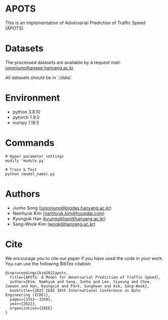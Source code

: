 # APOTS

This is an implementation of Adversarial Prediction of Traffic Speed (APOTS).


# Datasets
The processed datasets are available by a request mail:
junonjuno@agape.hanyang.ac.kr

All datasets should be in './data'.


# Environment
* python 3.8.10
* pytorch 1.9.0
* numpy 1.19.5


# Commands
    # Hyper parameter settings
    modify 'module.py'
    
    # Train & Test
    python (model_name).py

# Authors

* Junho Song (junonjuno@bigdas.hanyang.ac.kr)
* Namhyuk Kim (namhyuk.kim@hyundai.com)
* Kyungsik Han (kyungsikhan@hanyang.ac.kr)
* Sang-Wook Kim (wook@hanyang.ac.kr)

# Cite
We encourage you to cite our paper if you have used the code in your work. You can use the following BibTex citation:

    @inproceedings{kim2022apots,
      title={APOTS: A Model for Adversarial Prediction of Traffic Speed},
      author={Kim, Namhyuk and Song, Junho and Lee, Siyoung and Choe, Jaewon and Han, Kyungsik and Park, Sunghwan and Kim, Sang-Wook},
      booktitle={2022 IEEE 38th International Conference on Data Engineering (ICDE)},
      pages={3353--3359},
      year={2022},
      organization={IEEE}
    }
